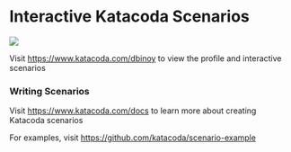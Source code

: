 # Interactive Katacoda Scenarios

[![](http://shields.katacoda.com/katacoda/dbinoy/count.svg)](https://www.katacoda.com/dbinoy "Get your profile on Katacoda.com")

Visit https://www.katacoda.com/dbinoy to view the profile and interactive scenarios

### Writing Scenarios
Visit https://www.katacoda.com/docs to learn more about creating Katacoda scenarios

For examples, visit https://github.com/katacoda/scenario-example
